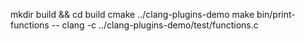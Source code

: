 mkdir build && cd build
cmake ../clang-plugins-demo
make
bin/print-functions -- clang -c ../clang-plugins-demo/test/functions.c